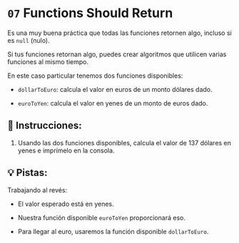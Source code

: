 # `07` Functions Should Return

Es una muy buena práctica que todas las funciones retornen algo, incluso si es `null` (nulo).

Si tus funciones retornan algo, puedes crear algoritmos que utilicen varias funciones al mismo tiempo. 

En este caso particular tenemos dos funciones disponibles:

+ `dollarToEuro`: calcula el valor en euros de un monto dólares dado.

+ `euroToYen`: calcula el valor en yenes de un monto de euros dado.

## 📝 Instrucciones:

1. Usando las dos funciones disponibles, calcula el valor de 137 dólares en yenes e imprímelo en la consola.

## 💡 Pistas:

Trabajando al revés:

- El valor esperado está en yenes.

- Nuestra función disponible `euroToYen` proporcionará eso.

- Para llegar al euro, usaremos la función disponible `dollarToEuro`.
